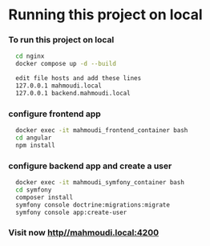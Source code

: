
# Running this project on local

### To run this project on local

```bash
  cd nginx
  docker compose up -d --build
```
```bash
  edit file hosts and add these lines
  127.0.0.1 mahmoudi.local
  127.0.0.1 backend.mahmoudi.local
```

### configure frontend app
```bash
  docker exec -it mahmoudi_frontend_container bash
  cd angular
  npm install
```

### configure backend app and create a user
```bash
  docker exec -it mahmoudi_symfony_container bash
  cd symfony
  composer install
  symfony console doctrine:migrations:migrate
  symfony console app:create-user
```

### Visit now [http//mahmoudi.local:4200](http//mahmoudi.local:4200)
